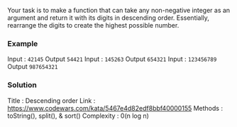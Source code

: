 Your task is to make a function that can take any non-negative integer as an argument and return it with its digits in descending order. Essentially, rearrange the digits to create the highest possible number.

### Example

Input : `42145` Output `54421`
Input : `145263` Output `654321`
Input : `123456789` Output `987654321`


### Solution

Title : Descending order
Link : https://www.codewars.com/kata/5467e4d82edf8bbf40000155
Methods : toString(), split(), & sort()
Complexity : 0(n log n)
